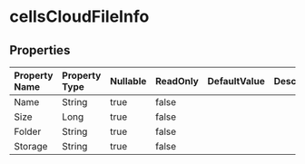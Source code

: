 # **cellsCloudFileInfo**

 

## **Properties**

| Property Name | Property Type | Nullable |  ReadOnly | DefaultValue | Description | 
| :- | :- | :- |:- |  :- | :- |
|Name|String|true|false |  ||
|Size|Long|true|false |  ||
|Folder|String|true|false |  ||
|Storage|String|true|false |  ||

